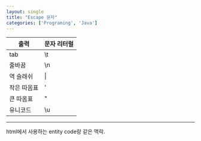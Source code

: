 ```yaml
---
layout: single
title: "Escape 문자"
categories: ['Programing', 'Java']
---
```


|출력|문자 리터럴|
|------|---|
|tab|\t|
|줄바꿈|\n|
|역 슬래쉬|\\|
|작은 따옴표|\'|
|큰 따옴표|\"|
|유니코드|\u|   
   
      
***
html에서 사용하는 entity code랑 같은 맥락.
   
      
